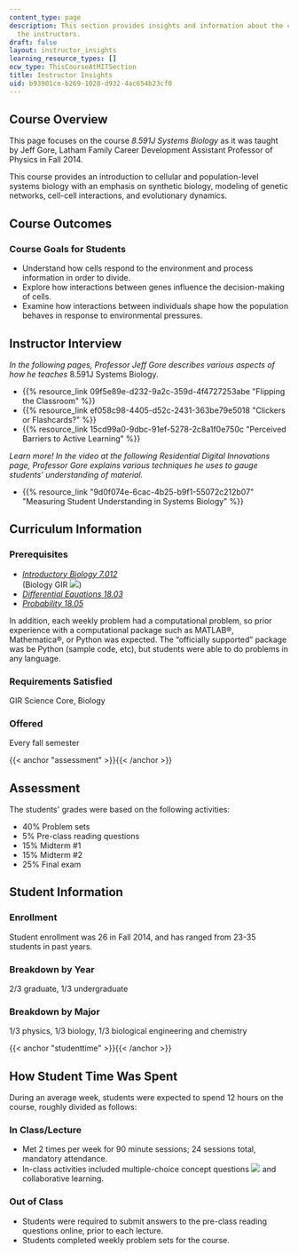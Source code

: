 ```yaml
---
content_type: page
description: This section provides insights and information about the course from
  the instructors.
draft: false
layout: instructor_insights
learning_resource_types: []
ocw_type: ThisCourseAtMITSection
title: Instructor Insights
uid: b93901ce-b269-1028-d932-4ac654b23cf0
---
```

## Course Overview

This page focuses on the course *8.591J Systems Biology* as it was taught by Jeff Gore, Latham Family Career Development Assistant Professor of Physics in Fall 2014.

This course provides an introduction to cellular and population-level systems biology with an emphasis on synthetic biology, modeling of genetic networks, cell-cell interactions, and evolutionary dynamics.

## Course Outcomes

### Course Goals for Students

- Understand how cells respond to the environment and process information in order to divide.
- Explore how interactions between genes influence the decision-making of cells.
- Examine how interactions between individuals shape how the population behaves in response to environmental pressures.

## Instructor Interview

*In the following pages, Professor Jeff Gore describes various aspects of how he teaches* 8.591J Systems Biology.

- {{% resource_link 09f5e89e-d232-9a2c-359d-4f4727253abe "Flipping the Classroom" %}}
- {{% resource_link ef058c98-4405-d52c-2431-363be79e5018 "Clickers or Flashcards?" %}}
- {{% resource_link 15cd99a0-9dbc-91ef-5278-2c8a1f0e750c "Perceived Barriers to Active Learning" %}}

*Learn more! In the video at the following Residential Digital Innovations page, Professor Gore explains various techniques he uses to gauge students' understanding of material.*

- {{% resource_link "9d0f074e-6cac-4b25-b9f1-55072c212b07" "Measuring Student Understanding in Systems Biology" %}}

## Curriculum Information

### Prerequisites

- [*Introductory Biology 7.012*](/courses/7-012-introduction-to-biology-fall-2004)      
    (Biology GIR ![](/images/educator/icon-question-gir.png))
- [*Differential Equations 18.03*](/courses/18-03sc-differential-equations-fall-2011)
- [*Probability 18.05*](/courses/18-05-introduction-to-probability-and-statistics-spring-2014)

In addition, each weekly problem had a computational problem, so prior experience with a computational package such as MATLAB®, Mathematica®, or Python was expected. The “officially supported” package was be Python (sample code, etc), but students were able to do problems in any language.

### Requirements Satisfied

GIR Science Core, Biology

### Offered

Every fall semester

{{< anchor "assessment" >}}{{< /anchor >}}

## Assessment

The students' grades were based on the following activities:

- 40% Problem sets
- 5% Pre-class reading questions
- 15% Midterm #1
- 15% Midterm #2
- 25% Final exam

## Student Information

### Enrollment

Student enrollment was 26 in Fall 2014, and has ranged from 23-35 students in past years.

### Breakdown by Year

2/3 graduate, 1/3 undergraduate

### Breakdown by Major

1/3 physics, 1/3 biology, 1/3 biological engineering and chemistry

{{< anchor "studenttime" >}}{{< /anchor >}}

## How Student Time Was Spent

During an average week, students were expected to spend 12 hours on the course, roughly divided as follows:

### In Class/Lecture

- Met 2 times per week for 90 minute sessions; 24 sessions total, mandatory attendance.
- In-class activities included multiple-choice concept questions ![](/images/educator/icon-question-conq.png) and collaborative learning.

### Out of Class

- Students were required to submit answers to the pre-class reading questions online, prior to each lecture.
- Students completed weekly problem sets for the course.